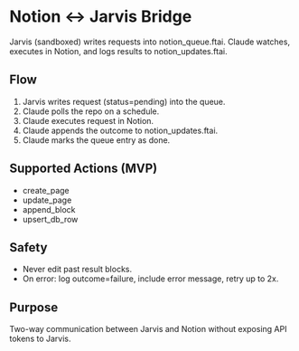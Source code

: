 # Notion ↔ Jarvis Bridge

Jarvis (sandboxed) writes requests into notion_queue.ftai.
Claude watches, executes in Notion, and logs results to notion_updates.ftai.

## Flow
1. Jarvis writes request (status=pending) into the queue.
2. Claude polls the repo on a schedule.
3. Claude executes request in Notion.
4. Claude appends the outcome to notion_updates.ftai.
5. Claude marks the queue entry as done.

## Supported Actions (MVP)
- create_page
- update_page
- append_block
- upsert_db_row

## Safety
- Never edit past result blocks.
- On error: log outcome=failure, include error message, retry up to 2x.

## Purpose

Two-way communication between Jarvis and Notion without exposing API tokens to Jarvis.